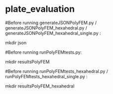 # plate_evaluation

#Before running generateJSONPolyFEM.py / generateJSONPolyFEM_hexahedral.py / generateJSONPolyFEM_hexahedral_single.py :

mkdir json

#Before running runPolyFEMtests.py:

mkdir resultsPolyFEM

#Before running runPolyFEMtests_hexahedral.py / runPolyFEMtests_hexahedral_single.py :

mkdir resultsPolyFEM_hexahedral



